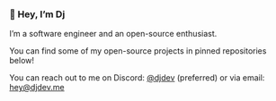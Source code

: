 ### 👋 Hey, I’m Dj

I’m a software engineer and an open-source enthusiast.

You can find some of my open-source projects in pinned repositories below!

You can reach out to me on Discord: [@djdev](https://djdev.me/discord) (preferred)
or via email: hey@djdev.me
